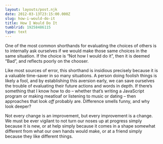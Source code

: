 ```yaml
---
layout: layouts/post.njk
date: 2012-03-13T23:15:00.000Z
slug: how-i-would-do-it
title: How I Would Do It
tumblrid: 19258486115
type: text
---
```

<p>One of the most common shorthands for evaluating the choices of others is to internally ask ourselves if we would make those same choices in the same situation.  If the choice is &ldquo;Not how I would do it&rdquo;, then it is deemed &ldquo;Bad&rdquo;, and reflects poorly on the chooser.</p>

<p>Like most sources of error, this shorthand is insidious precisely because it is a valuable time-saver in so many situations.  A person doing foolish things is likely a fool, and by establishing this aversion early, we can save ourselves the trouble of evaluating their future actions and words in depth.  If there&rsquo;s something that I know how to do &ndash; whether that&rsquo;s writing a JavaScript program or making meatloaf or listening to music or dating &ndash; then approaches that look <em>off</em> probably are.  Difference smells funny, and why look deeper?</p>

<p>Not every change is an improvement, but every improvement is a change.  We must be ever vigilant to not turn our noses up at progress simply because it is new, or at help simply because it comes in a shape somewhat different from what our own hands would make, or at a friend simply because they like different things.</p>
